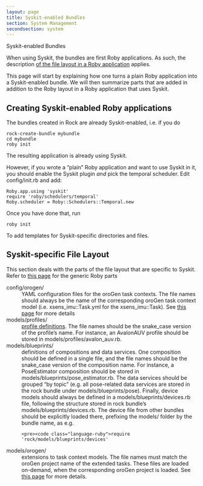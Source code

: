 ```yaml
---
layout: page
title: Syskit-enabled Bundles
section: System Management
secondsection: system
---
```

<div class="content2">
<div class="content2-pagetitle">Syskit-enabled Bundles</div>
<div class="content2-container line-box">
<div class="content2-container-1col">



<p>When using Syskit, the bundles are first Roby applications. As such, the
description <a href="/api/tools/roby/building/file_layout.html">of the file layout in a Roby application</a> applies.</p>

<p>This page will start by explaining how one turns a plain Roby application into a
Syskit-enabled bundle. We will then summarize parts that are added in addition
to the Roby layout in a Roby application that uses Syskit.</p>

<h2 id="creating-syskit-enabled-roby-applications">Creating Syskit-enabled Roby applications</h2>

<p>The bundles created in Rock are already Syskit-enabled, i.e. if you do</p>

<pre><code>rock-create-bundle mybundle
cd mybundle
roby init
</code></pre>

<p>The resulting application is already using Syskit.</p>

<p>However, if you wrote a &ldquo;plain&rdquo; Roby application and want to use Syskit in it,
you should enable the Syskit plugin <em>and</em> pick the temporal scheduler. Edit
config/init.rb and add:</p>

<pre><code class="language-ruby">Roby.app.using 'syskit'
require 'roby/schedulers/temporal'
Roby.scheduler = Roby::Schedulers::Temporal.new
</code></pre>

<p>Once you have done that, run</p>

<pre><code>roby init
</code></pre>

<p>To add templates for Syskit-specific directories and files.</p>

<h2 id="syskit-specific-file-layout">Syskit-specific File Layout</h2>
<p>This section deals with the parts of the file layout that are specific to
Syskit. Refer to <a href="/api/tools/roby/building/file_layout.html">this page</a> for the
generic Roby parts</p>

<dl>
  <dt>config/orogen/</dt>
  <dd>YAML configuration files for the oroGen task contexts. The file names should
always be the name of the corresponding oroGen task context model (i.e.
xsens_imu::Task.yml for the xsens_imu::Task). See <a href="../runtime/configuration.html">this
page</a> for more details</dd>
  <dt>models/profiles/</dt>
  <dd><a href="profiles.html">profile definitions</a>. The file names should be the snake_case
version of the profile&rsquo;s name. For instance, an AvalonAUV profile should be
stored in models/profiles/avalon_auv.rb.</dd>
  <dt>models/blueprints/</dt>
  <dd>definitions of compositions and data services. One composition should be
defined in a single file, and the file names should be the snake_case
version of the composition name. For instance, a PoseEstimator composition should be
stored in models/blueprints/pose_estimator.rb. The data services should be
grouped &ldquo;by topic&rdquo; (e.g. all pose-related data services are stored in the rock
bundle under models/blueprints/pose). Finally, device models should always be
defined in a models/blueprints/devices.rb file, following the structure stored
in rock bundle&rsquo;s models/blueprints/devices.rb. The device file from other
bundles should be explicitly loaded there, prefixing the models/ folder by the
bundle name, as e.g.

    <pre><code class="language-ruby">require 'rock/models/blueprints/devices'
</code></pre>
  </dd>
  <dt>models/orogen/</dt>
  <dd>extensions to task context models. The file names must match the oroGen
project name of the extended tasks. These files are loaded on-demand, when the
corresponding oroGen project is loaded. See <a href="task_contexts.html">this page</a> for more details.</dd>
</dl>



</div>
</div>
</div>
